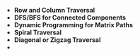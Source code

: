 - **Row and Column Traversal**
- **DFS/BFS for Connected Components**
- **Dynamic Programming for Matrix Paths**
- **Spiral Traversal**
- **Diagonal or Zigzag Traversal**
-